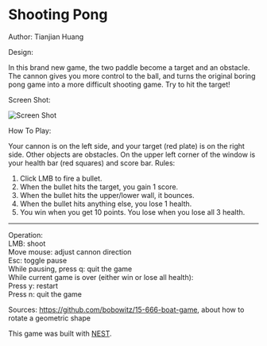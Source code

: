 # Shooting Pong

Author: Tianjian Huang

Design: 

In this brand new game, the two paddle become a target and an obstacle. The cannon gives
you more control to the ball, and turns the original boring pong game into a more difficult
shooting game. Try to hit the target!

Screen Shot:

![Screen Shot](screenshot.png)

How To Play:

Your cannon is on the left side, and your target (red plate) is on the right side.
Other objects are obstacles. On the upper left corner of the window is your health
bar (red squares) and score bar.
Rules:
1. Click LMB to fire a bullet.
2. When the bullet hits the target, you gain 1 score.
3. When the bullet hits the upper/lower wall, it bounces.
4. When the bullet hits anything else, you lose 1 health.
5. You win when you get 10 points. You lose when you lose all 3 health.

------------------------------------------------------------------------------------

Operation:  
LMB: shoot  
Move mouse: adjust cannon direction  
Esc: toggle pause  
While pausing, press q: quit the game  
While current game is over (either win or lose all health):  
	Press y: restart  
	Press n: quit the game  



Sources: 
https://github.com/bobowitz/15-666-boat-game, about how to rotate a geometric shape

This game was built with [NEST](NEST.md).
